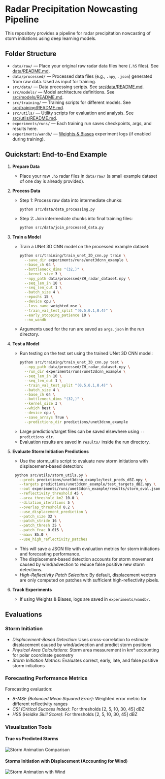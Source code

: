 # Radar Precipitation Nowcasting Pipeline

This repository provides a pipeline for radar precipitation nowcasting of storm initiations using deep learning models. 

## Folder Structure

- `data/raw/` — Place your original raw radar data files here (`.h5` files). See [data/README.md](data/README.md). 
- `data/processed/` — Processed data files (e.g., `.npy`, `.json`) generated from raw data. Used as input for training. 
- `src/data/` — Data processing scripts. See [src/data/README.md](src/data/README.md).
- `src/models/` — Model architecture definitions. See [src/models/README.md](src/models/README.md).
- `src/training/` — Training scripts for different models. See [src/training/README.md](src/training/README.md).
- `src/utils/` — Utility scripts for evaluation and analysis. See [src/utils/README.md](src/utils/README.md).
- `experiments/runs/` — Each training run saves checkpoints, args, and results here.
- `experiments/wandb/` — [Weights & Biases](https://wandb.ai/) experiment logs (if enabled during training).

## Quickstart: End-to-End Example

1. **Prepare Data**
   - Place your raw `.h5` radar files in `data/raw/` (a small example dataset of one day is already provided).

2. **Process Data**
   - Step 1: Process raw data into intermediate chunks:
     ```bash
     python src/data/data_processing.py
     ```
   - Step 2: Join intermediate chunks into final training files:
     ```bash
     python src/data/join_processed_data.py
     ```

3. **Train a Model**
   - Train a UNet 3D CNN model on the processed example dataset:
     ```bash
     python src/training/train_unet_3D_cnn.py train \
       --save_dir experiments/runs/unet3dcnn_example \
       --base_ch 64 \
       --bottleneck_dims "(32,)" \
       --kernel_size 3 \
       --npy_path data/processed/ZH_radar_dataset.npy \
       --seq_len_in 10 \
       --seq_len_out 1 \
       --batch_size 4 \
       --epochs 15 \
       --device cpu \
       --loss_name weighted_mse \
       --train_val_test_split "(0.5,0.1,0.4)" \
       --early_stopping_patience 10 \
       --no_wandb
     ```
   - Arguments used for the run are saved as `args.json` in the run directory.

4. **Test a Model**
   - Run testing on the test set using the trained UNet 3D CNN model:
     ```bash
     python src/training/train_unet_3D_cnn.py test \
       --npy_path data/processed/ZH_radar_dataset.npy \
       --run_dir experiments/runs/unet3dcnn_example \
       --seq_len_in 10 \
       --seq_len_out 1 \
       --train_val_test_split "(0.5,0.1,0.4)" \
       --batch_size 4 \
       --base_ch 64 \
       --bottleneck_dims "(32,)" \
       --kernel_size 3 \
       --which best \
       --device cpu \
       --save_arrays True \
       --predictions_dir predictions/unet3dcnn_example
     ```
   - Large prediction/target files can be saved elsewhere using `--predictions_dir`.
   - Evaluation results are saved in `results/` inside the run directory.
   
5. **Evaluate Storm Initiation Predictions**
   - Use the storm_utils script to evaluate new storm initiations with displacement-based detection:
    ```bash
     python src/utils/storm_utils.py \
       --preds predictions/unet3dcnn_example/test_preds_dBZ.npy \
       --targets predictions/unet3dcnn_example/test_targets_dBZ.npy \
       --out experiments/runs/unet3dcnn_example/results/storm_eval.json \
       --reflectivity_threshold 45 \
       --area_threshold_km2 10.0 \
       --dilation_iterations 5 \
       --overlap_threshold 0.2 \
       --use_displacement_prediction \
       --patch_size 32 \
       --patch_stride 16 \
       --patch_thresh 35 \
       --patch_frac 0.015 \
       --maxv 85.0 \
       --use_high_reflectivity_patches
    ```
   - This will save a JSON file with evaluation metrics for storm initiations and forecasting performance.
   - The displacement-based detection accounts for storm movement caused by wind/advection to reduce false positive new storm detections.
   - *High-Reflectivity Patch Selection*: By default, displacement vectors are only computed on patches with sufficient high-reflectivity pixels.

6. **Track Experiments**
   - If using Weights & Biases, logs are saved in `experiments/wandb/`.

## Evaluations 

### **Storm Initiation**
- *Displacement-Based Detection*: Uses cross-correlation to estimate displacement caused by wind/advection and predict storm positions
- *Physical Area Calculations*: Storm area measurement in km² accounting for polar coordinate geometry
- *Storm Initiation Metrics*: Evaluates correct, early, late, and false positive storm initiations

### **Forecasting Performance Metrics**
Forecasting evaluation:
- *B-MSE (Balanced Mean Squared Error)*: Weighted error metric for different reflectivity ranges
- *CSI (Critical Success Index)*: For thresholds [2, 5, 10, 30, 45] dBZ
- *HSS (Heidke Skill Score)*: For thresholds [2, 5, 10, 30, 45] dBZ

### **Visualization Tools**
#### True vs Predicted Storms
![Storm Animation Comparison](storm_animation_comparison.gif)
#### Storms Initiation with Displacement (Accounting for Wind)
![Storm Animation with Wind](storm_animation_with_wind.gif)

